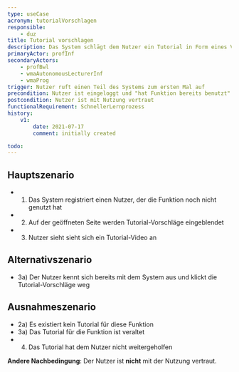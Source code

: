 ```yaml
---
type: useCase
acronym: tutorialVorschlagen
responsible: 
    - duz
title: Tutorial vorschlagen
description: Das System schlägt dem Nutzer ein Tutorial in Form eines Videos vor
primaryActor: profInf
secondaryActors:
    - profBwl
    - wmaAutonomousLecturerInf
    - wmaProg
trigger: Nutzer ruft einen Teil des Systems zum ersten Mal auf
precondition: Nutzer ist eingeloggt und "hat Funktion bereits benutzt" flag steht auf "nein"
postcondition: Nutzer ist mit Nutzung vertraut
functionalRequirement: SchnellerLernprozess
history:
    v1:
        date: 2021-07-17
        comment: initially created

todo: 
---
```



## Hauptszenario

* 1) Das System registriert einen Nutzer, der die Funktion noch nicht genutzt hat
* 2) Auf der geöffneten Seite werden Tutorial-Vorschläge eingeblendet
* 3) Nutzer sieht sieht sich ein Tutorial-Video an

## Alternativszenario

* 3a) Der Nutzer kennt sich bereits mit dem System aus und klickt die Tutorial-Vorschläge weg

## Ausnahmeszenario 

* 2a) Es existiert kein Tutorial für diese Funktion
* 3a) Das Tutorial für die Funktion ist veraltet
* 4) Das Tutorial hat dem Nutzer nicht weitergeholfen

**Andere Nachbedingung**: Der Nutzer ist **nicht** mit der Nutzung vertraut.
